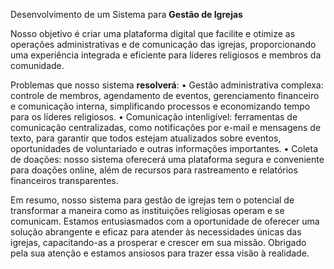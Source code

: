 Desenvolvimento de um Sistema para **Gestão de Igrejas**

Nosso objetivo é criar uma plataforma digital que facilite e otimize as operações administrativas e de comunicação das igrejas, proporcionando uma experiência integrada e eficiente para líderes religiosos e membros da comunidade.

Problemas que nosso sistema **resolverá**:
• Gestão administrativa complexa: controle de membros, agendamento de eventos, gerenciamento financeiro e comunicação interna, simplificando processos e economizando tempo para os líderes religiosos.
• Comunicação intenligível: ferramentas de comunicação centralizadas, como notificações por e-mail e mensagens de texto, para garantir que todos estejam atualizados sobre eventos, oportunidades de voluntariado e outras informações importantes.
• Coleta de doações: nosso sistema oferecerá uma plataforma segura e conveniente para doações online, além de recursos para rastreamento e relatórios financeiros transparentes.

Em resumo, nosso sistema para gestão de igrejas tem o potencial de transformar a maneira como as instituições religiosas operam e se comunicam. Estamos entusiasmados com a oportunidade de oferecer uma solução abrangente e eficaz para atender às necessidades únicas das igrejas, capacitando-as a prosperar e crescer em sua missão. Obrigado pela sua atenção e estamos ansiosos para trazer essa visão à realidade.
